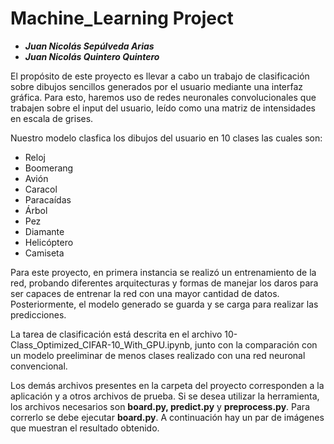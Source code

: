 # Machine_Learning Project

* ***Juan Nicolás Sepúlveda Arias***
* ***Juan Nicolás Quintero Quintero***

El propósito de este proyecto es llevar a cabo un trabajo de clasificación sobre dibujos sencillos generados por el usuario mediante una interfaz gráfica. Para esto, haremos uso de redes neuronales convolucionales que trabajen sobre el input del usuario, leído como una matriz de intensidades en escala de grises.

Nuestro modelo clasfica los dibujos del usuario en 10 clases las cuales son:

* Reloj
* Boomerang
* Avión
* Caracol
* Paracaídas
* Árbol
* Pez
* Diamante
* Helicóptero
* Camiseta

Para este proyecto, en primera instancia se realizó un entrenamiento de la red, probando diferentes arquitecturas y formas de manejar los daros para ser capaces de entrenar la red con una mayor cantidad de datos. Posteriormente, el modelo generado se guarda y se carga para realizar las predicciones.

La tarea de clasificación está descrita en el archivo 10-Class_Optimized_CIFAR-10_With_GPU.ipynb, junto con la comparación con un modelo preeliminar de menos clases realizado con una red neuronal convencional.

Los demás archivos presentes en la carpeta del proyecto corresponden a la aplicación y a otros archivos de prueba. Si se desea utilizar la herramienta, los archivos necesarios son **board.py, predict.py** y **preprocess.py**. Para correrlo se debe ejecutar **board.py**. A continuación hay un par de imágenes que muestran el resultado obtenido.

